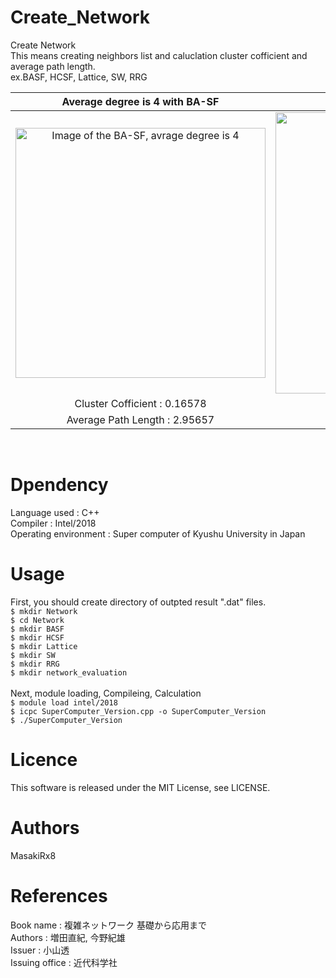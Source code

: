 # Create_Network
Create Network<br>
This means creating neighbors list and caluclation cluster cofficient and average path length.<br>
ex.BASF, HCSF, Lattice, SW, RRG<br>

|Average degree is 4 with BA-SF|Average degree is 4 with HC-SF|
|:--:|:--:|
|<img src="https://user-images.githubusercontent.com/44464443/47505163-8d358380-d8a8-11e8-95a4-876de10bbc43.png" width="400px" title="Image of the BA-SF, avrage degree is 4">|<img src="https://user-images.githubusercontent.com/44464443/47505306-e43b5880-d8a8-11e8-913d-39afa4eea84a.png" width="450px">|
|Cluster Cofficient : 0.16578|Cluster Cofficient : 0.615537|<br>
|Average Path Length : 2.95657|Average Path Length : 2.79434|
<br>

# Dpendency
Language used : C++<br>
Compiler : Intel/2018<br>
Operating environment :  Super computer of Kyushu University in Japan
# Usage
First, you should create directory of outpted result ".dat" files.<br>
`$ mkdir Network`<br>
`$ cd Network`<br>
`$ mkdir BASF`<br>
`$ mkdir HCSF`<br>
`$ mkdir Lattice`<br>
`$ mkdir SW`<br>
`$ mkdir RRG`<br>
`$ mkdir network_evaluation`<br><br>
Next, module loading, Compileing, Calculation<br>
`$ module load intel/2018`<br>
`$ icpc SuperComputer_Version.cpp -o SuperComputer_Version`<br>
`$ ./SuperComputer_Version`<br>
# Licence
This software is released under the MIT License, see LICENSE.
# Authors
MasakiRx8
# References
Book name : 複雑ネットワーク 基礎から応用まで<br>
Authors : 増田直紀, 今野紀雄<br>
Issuer : 小山透<br>
Issuing office : 近代科学社
